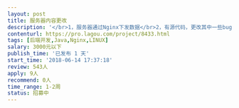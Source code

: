 ```yaml
---                
layout: post       
title: 服务器内容更改           
description: '</br>1，服务器通过Nginx下发数据</br>2，有源代码，更改其中一些bug</br>3, 更改其中一些图片数据</br>'     
contenturl: https://pro.lagou.com/project/8433.html      
tags: [后端开发,Java,Nginx,LINUX]            
salary: 3000元以下          
publish_time: '已发布 1 天'         
start_time: '2018-06-14 17:37:18'           
review: 543人                   
apply: 9人                   
recommend: 0人                   
time_range: 1-2周              
status: 招募中                  
---                 
```

